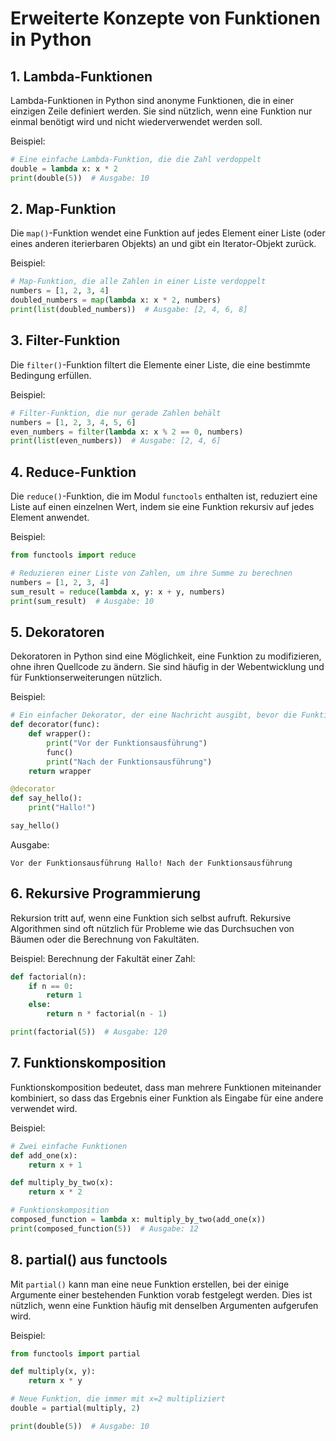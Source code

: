 # Erweiterte Konzepte von Funktionen in Python

## 1. Lambda-Funktionen

Lambda-Funktionen in Python sind anonyme Funktionen, die in einer einzigen Zeile definiert werden. Sie sind nützlich, wenn eine Funktion nur einmal benötigt wird und nicht wiederverwendet werden soll.

Beispiel:

```python
# Eine einfache Lambda-Funktion, die die Zahl verdoppelt
double = lambda x: x * 2
print(double(5))  # Ausgabe: 10
```

## 2. Map-Funktion

Die `map()`-Funktion wendet eine Funktion auf jedes Element einer Liste (oder eines anderen iterierbaren Objekts) an und gibt ein Iterator-Objekt zurück.

Beispiel:

```python
# Map-Funktion, die alle Zahlen in einer Liste verdoppelt
numbers = [1, 2, 3, 4]
doubled_numbers = map(lambda x: x * 2, numbers)
print(list(doubled_numbers))  # Ausgabe: [2, 4, 6, 8]
```

## 3. Filter-Funktion

Die `filter()`-Funktion filtert die Elemente einer Liste, die eine bestimmte Bedingung erfüllen.

Beispiel:

```python
# Filter-Funktion, die nur gerade Zahlen behält
numbers = [1, 2, 3, 4, 5, 6]
even_numbers = filter(lambda x: x % 2 == 0, numbers)
print(list(even_numbers))  # Ausgabe: [2, 4, 6]
```

## 4. Reduce-Funktion

Die `reduce()`-Funktion, die im Modul `functools` enthalten ist, reduziert eine Liste auf einen einzelnen Wert, indem sie eine Funktion rekursiv auf jedes Element anwendet.

Beispiel:

```python
from functools import reduce

# Reduzieren einer Liste von Zahlen, um ihre Summe zu berechnen
numbers = [1, 2, 3, 4]
sum_result = reduce(lambda x, y: x + y, numbers)
print(sum_result)  # Ausgabe: 10
```

## 5. Dekoratoren

Dekoratoren in Python sind eine Möglichkeit, eine Funktion zu modifizieren, ohne ihren Quellcode zu ändern. Sie sind häufig in der Webentwicklung und für Funktionserweiterungen nützlich.

Beispiel:

```python
# Ein einfacher Dekorator, der eine Nachricht ausgibt, bevor die Funktion ausgeführt wird
def decorator(func):
    def wrapper():
        print("Vor der Funktionsausführung")
        func()
        print("Nach der Funktionsausführung")
    return wrapper

@decorator
def say_hello():
    print("Hallo!")

say_hello()
```

Ausgabe:
```
Vor der Funktionsausführung Hallo! Nach der Funktionsausführung
```


## 6. Rekursive Programmierung

Rekursion tritt auf, wenn eine Funktion sich selbst aufruft. Rekursive Algorithmen sind oft nützlich für Probleme wie das Durchsuchen von Bäumen oder die Berechnung von Fakultäten.

Beispiel: Berechnung der Fakultät einer Zahl:

```python
def factorial(n):
    if n == 0:
        return 1
    else:
        return n * factorial(n - 1)

print(factorial(5))  # Ausgabe: 120
```

## 7. Funktionskomposition

Funktionskomposition bedeutet, dass man mehrere Funktionen miteinander kombiniert, so dass das Ergebnis einer Funktion als Eingabe für eine andere verwendet wird.

Beispiel:

```python
# Zwei einfache Funktionen
def add_one(x):
    return x + 1

def multiply_by_two(x):
    return x * 2

# Funktionskomposition
composed_function = lambda x: multiply_by_two(add_one(x))
print(composed_function(5))  # Ausgabe: 12
```

## 8. partial() aus functools
Mit `partial()` kann man eine neue Funktion erstellen, bei der einige Argumente einer bestehenden Funktion vorab festgelegt werden. Dies ist nützlich, wenn eine Funktion häufig mit denselben Argumenten aufgerufen wird.

Beispiel:
```python
from functools import partial

def multiply(x, y):
    return x * y

# Neue Funktion, die immer mit x=2 multipliziert
double = partial(multiply, 2)

print(double(5))  # Ausgabe: 10
```